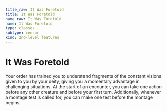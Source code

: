 ```yaml
---
title_raw: It Was Foretold
title: It Was Foretold
name_raw: It Was Foretold
name: It Was Foretold
type: classes
subtype: censor
kind: 2nd-level features
---
```


# It Was Foretold

Your order has trained you to understand fragments of the constant visions given to you by your deity, giving you a momentary advantage in challenging situations. At the start of an encounter, you can take one action before any other creature and before your first turn. Additionally, whenever a montage test is called for, you can make one test before the montage begins.
